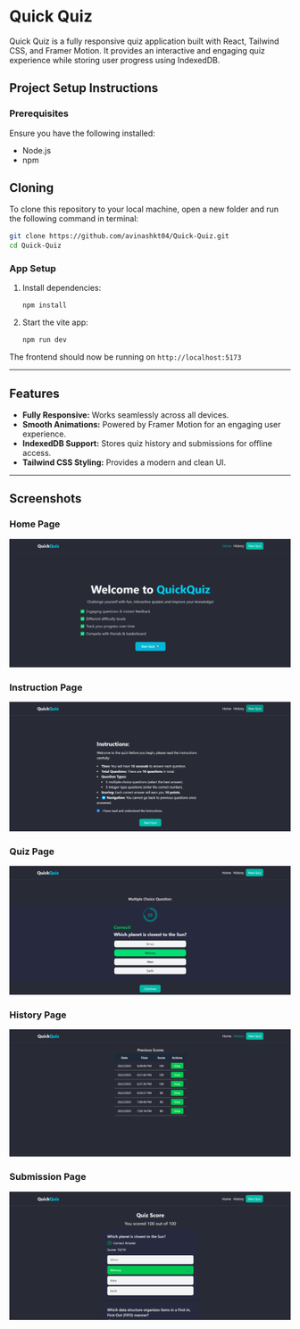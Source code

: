 # Quick Quiz

Quick Quiz is a fully responsive quiz application built with React,  Tailwind CSS, and Framer Motion. It provides an interactive and engaging quiz experience while storing user progress using IndexedDB.

## Project Setup Instructions

### Prerequisites

Ensure you have the following installed:

- Node.js
- npm

## Cloning
To clone this repository to your local machine, open a new folder and run the following command in terminal:

```bash
git clone https://github.com/avinashkt04/Quick-Quiz.git
cd Quick-Quiz
```

### App Setup


1. Install dependencies:
   ```sh
   npm install
   ```

2. Start the vite app:
   ```sh
   npm run dev
   ```

The frontend should now be running on `http://localhost:5173`

---

## Features

- **Fully Responsive:** Works seamlessly across all devices.
- **Smooth Animations:** Powered by Framer Motion for an engaging user experience.
- **IndexedDB Support:** Stores quiz history and submissions for offline access.
- **Tailwind CSS Styling:** Provides a modern and clean UI.

---


## Screenshots


### Home Page

![Home](./screenshots/home.png)

### Instruction Page

![Instruction](./screenshots/instructions.png)

### Quiz Page

![QuizPage-1](./screenshots/quiz.png)

### History Page

![History](./screenshots/history.png)


### Submission Page

![Submission](./screenshots/submissions.png)